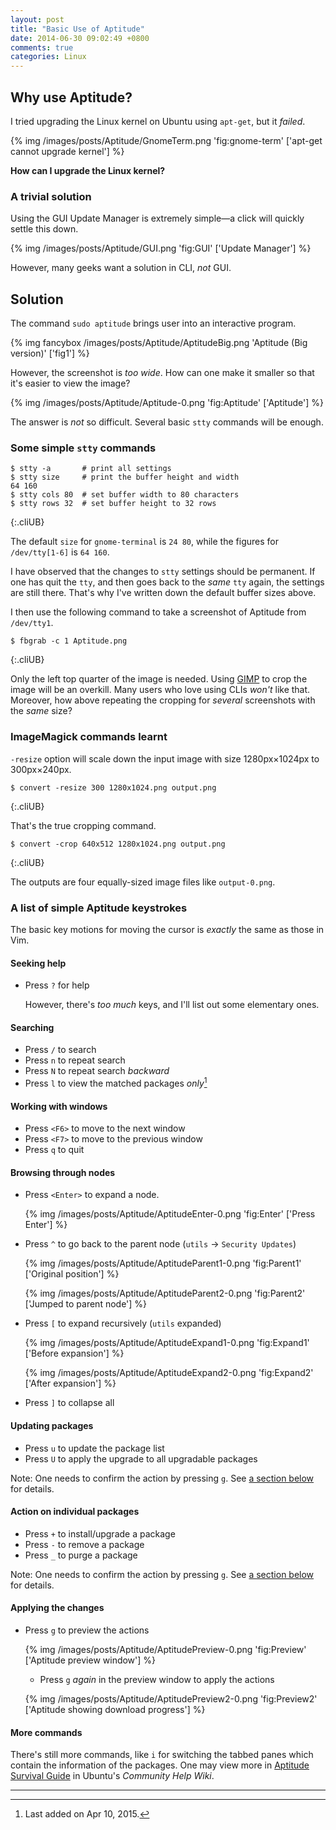 ```yaml
---
layout: post
title: "Basic Use of Aptitude"
date: 2014-06-30 09:02:49 +0800
comments: true
categories: Linux
---
```


Why use Aptitude?
---

I tried upgrading the Linux kernel on Ubuntu using `apt-get`, but it
*failed*.

{% img /images/posts/Aptitude/GnomeTerm.png 'fig:gnome-term' ['apt-get cannot upgrade kernel'] %}

**How can I upgrade the Linux kernel?**

<!-- more -->

### A trivial solution

Using the GUI Update Manager is extremely simple—a click will quickly
settle this down.

{% img /images/posts/Aptitude/GUI.png 'fig:GUI' ['Update Manager'] %}

However, many geeks want a solution in CLI, *not* GUI.

Solution
--

The command `sudo aptitude` brings user into an interactive program.

{% img fancybox /images/posts/Aptitude/AptitudeBig.png 'Aptitude (Big version)' ['fig1'] %}

However, the screenshot is *too wide*.  How can one make it smaller so
that it's easier to view the image?

{% img /images/posts/Aptitude/Aptitude-0.png 'fig:Aptitude' ['Aptitude'] %}

The answer is *not* so difficult.  Several basic `stty` commands will
be enough.

### Some simple `stty` commands

    $ stty -a       # print all settings
    $ stty size     # print the buffer height and width
    64 160
    $ stty cols 80  # set buffer width to 80 characters
    $ stty rows 32  # set buffer height to 32 rows
{:.cliUB}

The default `size` for `gnome-terminal` is `24 80`, while the figures
for `/dev/tty[1-6]` is `64 160`.

I have observed that the changes to `stty` settings should be
permanent.  If one has quit the `tty`, and then goes back to the
*same* `tty` again, the settings are still there.  That's why I've
written down the default buffer sizes above.

I then use the following command to take a screenshot of Aptitude from
`/dev/tty1`.

    $ fbgrab -c 1 Aptitude.png
{:.cliUB}

Only the left top quarter of the image is needed.  Using [GIMP] to
crop the image will be an overkill.  Many users who love using CLIs
*won't* like that.  Moreover, how above repeating the cropping for
*several* screenshots with the *same* size?

### ImageMagick commands learnt

`-resize` option will scale down the input image with size
1280px×1024px to 300px×240px.

    $ convert -resize 300 1280x1024.png output.png
{:.cliUB}

That's the true cropping command.

    $ convert -crop 640x512 1280x1024.png output.png
{:.cliUB}

The outputs are four equally-sized image files like `output-0.png`.

### A list of simple Aptitude keystrokes

The basic key motions for moving the cursor is *exactly* the same as
those in Vim.

#### Seeking help

- Press `?` for help

    However, there's *too much* keys, and I'll list out some
    elementary ones.

#### Searching

- Press `/` to search
- Press `n` to repeat search
- Press `N` to repeat search *backward*
- Press `l` to view the matched packages *only*[^mod150410]

#### Working with windows

- Press `<F6>` to move to the next window
- Press `<F7>` to move to the previous window
- Press `q` to quit

#### Browsing through nodes

- Press `<Enter>` to expand a node.

    {% img /images/posts/Aptitude/AptitudeEnter-0.png 'fig:Enter' ['Press Enter'] %}

- Press `^` to go back to the parent node (`utils` → `Security
    Updates`)

    {% img /images/posts/Aptitude/AptitudeParent1-0.png 'fig:Parent1' ['Original position'] %}

    {% img /images/posts/Aptitude/AptitudeParent2-0.png 'fig:Parent2' ['Jumped to parent node'] %}

- Press `[` to expand recursively (`utils` expanded)

    {% img /images/posts/Aptitude/AptitudeExpand1-0.png 'fig:Expand1' ['Before expansion'] %}

    {% img /images/posts/Aptitude/AptitudeExpand2-0.png 'fig:Expand2' ['After expansion'] %}

- Press `]` to collapse all

#### Updating packages

- Press `u` to update the package list
- Press `U` to apply the upgrade to all upgradable packages

Note: One needs to confirm the action by pressing `g`.  See 
[a section below][a:applying-the-changes] for details.

#### Action on individual packages

- Press `+` to install/upgrade a package
- Press `-` to remove a package
- Press `_` to purge a package

Note: One needs to confirm the action by pressing `g`.  See 
[a section below][a:applying-the-changes] for details.

#### Applying the changes

- Press `g` to preview the actions

    {% img /images/posts/Aptitude/AptitudePreview-0.png 'fig:Preview' ['Aptitude preview window'] %}

    - Press `g` *again* in the preview window to apply the actions

    {% img /images/posts/Aptitude/AptitudePreview2-0.png 'fig:Preview2' ['Aptitude showing download progress'] %}

#### More commands

There's still more commands, like `i` for switching the tabbed panes
which contain the information of the packages.  One may view more in
[Aptitude Survival Guide][more_cmd] in Ubuntu's *Community Help Wiki*.

---
[^mod150410]: Last added on Apr 10, 2015.

[GIMP]: http://www.gimp.org/ "GIMP - The GNU Image Manipulation Program"
[a:applying-the-changes]: #applying-the-changes "Applying the changes"
[more_cmd]: https://help.ubuntu.com/community/AptitudeSurvivalGuide

